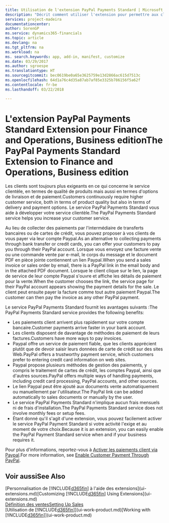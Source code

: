 ```yaml
---
title: Utilisation de l'extension PayPal Payments Standard | Microsoft Docs
description: "Décrit comment utiliser l'extension pour permettre aux clients d'effectuer des paiements avec Paypal."
services: project-madeira
documentationcenter: 
author: SorenGP
ms.service: dynamics365-financials
ms.topic: article
ms.devlang: na
ms.tgt_pltfrm: na
ms.workload: na
ms. search.keywords: app, add-in, manifest, customize
ms.date: 03/29/2017
ms.author: sgroespe
ms.translationtype: HT
ms.sourcegitcommit: bec0619be0a65e3625759e13d2866ac615d7513c
ms.openlocfilehash: 64d1a76c4d35a87ab7af85e3325b786156f5a62f
ms.contentlocale: fr-be
ms.lasthandoff: 03/22/2018

---
```

# <a name="the-paypal-payments-standard-extension-to-finance-and-operations-business-edition"></a><span data-ttu-id="2c194-103">L'extension PayPal Payments Standard Extension pour Finance and Operations, Business edition</span><span class="sxs-lookup"><span data-stu-id="2c194-103">The PayPal Payments Standard Extension to Finance and Operations, Business edition</span></span> 
<span data-ttu-id="2c194-104">Les clients sont toujours plus exigeants en ce qui concerne le service clientèle, en termes de qualité de produits mais aussi en termes d'options de livraison et de paiement.</span><span class="sxs-lookup"><span data-stu-id="2c194-104">Customers continuously require higher customer service, both in terms of product quality but also in terms of delivery and payment options.</span></span> <span data-ttu-id="2c194-105">Le service PayPal Payments Standard vous aide à développer votre service clientèle.</span><span class="sxs-lookup"><span data-stu-id="2c194-105">The PayPal Payments Standard service helps you increase your customer service.</span></span>

<span data-ttu-id="2c194-106">Au lieu de collecter des paiements par l'intermédiaire de transferts bancaires ou de cartes de crédit, vous pouvez proposer à vos clients de vous payer via leur compte Paypal.</span><span class="sxs-lookup"><span data-stu-id="2c194-106">As an alternative to collecting payments through bank transfer or credit cards, you can offer your customers to pay you through their PayPal account.</span></span> <span data-ttu-id="2c194-107">Lorsque vous envoyez une facture vente ou une commande vente par e-mail, le corps du message et le document PDF en pièce jointe contiennent un lien Paypal.</span><span class="sxs-lookup"><span data-stu-id="2c194-107">When you send a sales invoice or sales order by email, there is a PayPal link in the email body and in the attached PDF document.</span></span> <span data-ttu-id="2c194-108">Lorsque le client clique sur le lien, la page de service de leur compte Paypal s'ouvre et affiche les détails de paiement pour la vente.</span><span class="sxs-lookup"><span data-stu-id="2c194-108">When the customer chooses the link, the service page for their PayPal account appears showing the payment details for the sale.</span></span> <span data-ttu-id="2c194-109">Le client peut ensuite payer la facture comme tout autre paiement Paypal.</span><span class="sxs-lookup"><span data-stu-id="2c194-109">The customer can then pay the invoice as any other PayPal payment.</span></span>

<span data-ttu-id="2c194-110">Le service PayPal Payments Standard fournit les avantages suivants :</span><span class="sxs-lookup"><span data-stu-id="2c194-110">The PayPal Payments Standard service provides the following benefits:</span></span>

* <span data-ttu-id="2c194-111">Les paiements client arrivent plus rapidement sur votre compte bancaire.</span><span class="sxs-lookup"><span data-stu-id="2c194-111">Customer payments arrive faster in your bank account.</span></span>
* <span data-ttu-id="2c194-112">Les clients disposent de davantage de méthodes de paiement de leurs factures.</span><span class="sxs-lookup"><span data-stu-id="2c194-112">Customers have more ways to pay invoices.</span></span>
* <span data-ttu-id="2c194-113">Paypal offre un service de paiement fiable, que les clients apprécient plutôt que de devoir saisir leurs données de carte de crédit sur des sites Web.</span><span class="sxs-lookup"><span data-stu-id="2c194-113">PayPal offers a trustworthy payment service, which customers prefer to entering credit card information on web sites.</span></span>
* <span data-ttu-id="2c194-114">Paypal propose plusieurs méthodes de gestion des paiements, y compris le traitement de cartes de crédit, les comptes Paypal, ainsi que d'autres sources.</span><span class="sxs-lookup"><span data-stu-id="2c194-114">PayPal offers multiple ways of handling payments, including credit card processing, PayPal accounts, and other sources.</span></span>
* <span data-ttu-id="2c194-115">Le lien Paypal peut être ajouté aux documents vente automatiquement ou manuellement par l'utilisateur.</span><span class="sxs-lookup"><span data-stu-id="2c194-115">The PayPal link can be added automatically to sales documents or manually by the user.</span></span>
* <span data-ttu-id="2c194-116">Le service PayPal Payments Standard n'implique aucun frais mensuels ni de frais d'installation.</span><span class="sxs-lookup"><span data-stu-id="2c194-116">The PayPal Payments Standard service does not involve monthly fees or setup fees.</span></span>
* <span data-ttu-id="2c194-117">Étant donné qu'il s'agit d'une extension, vous pouvez facilement activer le service PayPal Payment Standard si votre activité l'exige et au moment de votre choix.</span><span class="sxs-lookup"><span data-stu-id="2c194-117">Because it is an extension, you can easily enable the PayPal Payment Standard service when and if your business requires it.</span></span>  

<span data-ttu-id="2c194-118">Pour plus d'informations, reportez-vous à [Activer les paiements client via Paypal](sales-how-enable-payment-service-extensions.md).</span><span class="sxs-lookup"><span data-stu-id="2c194-118">For more information, see [Enable Customer Payment Through PayPal](sales-how-enable-payment-service-extensions.md).</span></span>

## <a name="see-also"></a><span data-ttu-id="2c194-119">Voir aussi</span><span class="sxs-lookup"><span data-stu-id="2c194-119">See Also</span></span>
<span data-ttu-id="2c194-120">[Personnalisation de [!INCLUDE[d365fin](includes/d365fin_md.md)] à l'aide des extensions](ui-extensions.md)</span><span class="sxs-lookup"><span data-stu-id="2c194-120">[Customizing [!INCLUDE[d365fin](includes/d365fin_md.md)] Using Extensions](ui-extensions.md)</span></span>  
[<span data-ttu-id="2c194-121">Définition des ventes</span><span class="sxs-lookup"><span data-stu-id="2c194-121">Setting Up Sales</span></span>](sales-setup-sales.md)  
<span data-ttu-id="2c194-122">[Utilisation de [!INCLUDE[d365fin](includes/d365fin_md.md)]](ui-work-product.md)</span><span class="sxs-lookup"><span data-stu-id="2c194-122">[Working with [!INCLUDE[d365fin](includes/d365fin_md.md)]](ui-work-product.md)</span></span>

